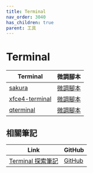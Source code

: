 ```yaml
---
title: Terminal
nav_order: 3040
has_children: true
parent: 工具
---
```



# Terminal

| Terminal | 微調腳本 |
| --- | --- |
| [sakura](https://samwhelp.github.io/note-about-ultramarine/read/subject/tool/terminal/sakura.html) | [微調腳本](https://github.com/samwhelp/ultramarine-adjustment/tree/main/prototype/main/tool-config/part/sakura) |
| [xfce4-terminal](https://samwhelp.github.io/note-about-ultramarine/read/subject/tool/terminal/xfce4-terminal.html) | [微調腳本](https://github.com/samwhelp/ultramarine-adjustment/tree/main/prototype/main/tool-config/part/xfce4-terminal) |
| [qterminal](https://samwhelp.github.io/note-about-ultramarine/read/subject/tool/terminal/qterminal.html) | [微調腳本](https://github.com/samwhelp/ultramarine-adjustment/tree/main/prototype/main/tool-config/part/qterminal) |




## 相關筆記

| Link | GitHub |
| ---- | ------ |
| [Terminal 探索筆記](https://samwhelp.github.io/note-about-terminal/) | [GitHub](https://github.com/samwhelp/note-about-terminal) |
